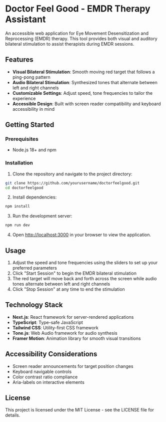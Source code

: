 # Doctor Feel Good - EMDR Therapy Assistant

An accessible web application for Eye Movement Desensitization and Reprocessing (EMDR) therapy. This tool provides both visual and auditory bilateral stimulation to assist therapists during EMDR sessions.

## Features

- **Visual Bilateral Stimulation**: Smooth moving red target that follows a ping-pong pattern
- **Audio Bilateral Stimulation**: Synthesized tones that alternate between left and right channels
- **Customizable Settings**: Adjust speed, tone frequencies to tailor the experience
- **Accessible Design**: Built with screen reader compatibility and keyboard accessibility in mind

## Getting Started

### Prerequisites

- Node.js 18+ and npm

### Installation

1. Clone the repository and navigate to the project directory:

```bash
git clone https://github.com/yourusername/doctorfeelgood.git
cd doctorfeelgood
```

2. Install dependencies:

```bash
npm install
```

3. Run the development server:

```bash
npm run dev
```

4. Open [http://localhost:3000](http://localhost:3000) in your browser to view the application.

## Usage

1. Adjust the speed and tone frequencies using the sliders to set up your preferred parameters
2. Click "Start Session" to begin the EMDR bilateral stimulation
3. The red target will move back and forth across the screen while audio tones alternate between left and right channels
4. Click "Stop Session" at any time to end the stimulation

## Technology Stack

- **Next.js**: React framework for server-rendered applications
- **TypeScript**: Type-safe JavaScript
- **Tailwind CSS**: Utility-first CSS framework
- **Tone.js**: Web Audio framework for audio synthesis
- **Framer Motion**: Animation library for smooth visual transitions

## Accessibility Considerations

- Screen reader announcements for target position changes
- Keyboard navigable controls
- Color contrast ratio compliance
- Aria-labels on interactive elements

## License

This project is licensed under the MIT License - see the LICENSE file for details.
